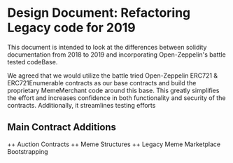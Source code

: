  # Design Document: Refactoring Legacy code for 2019 

This document is intended to look at the differences between solidity documentation from 2018 to 2019 and incorporating Open-Zeppelin's battle tested codeBase.

We agreed that we would utilize the battle tried Open-Zeppelin ERC721 & ERC721Enumerable contracts as our base contracts and build the proprietary MemeMerchant code around this base. This greatly simplifies the effort and increases confidence in both functionality and security of the contracts. Additionally, it streamlines testing efforts 

## Main Contract Additions 

 ++ Auction Contracts
 ++ Meme Structures 
 ++ Legacy Meme Marketplace Bootstrapping 

 

